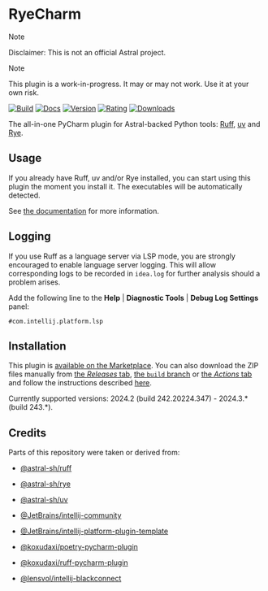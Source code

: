 # RyeCharm

> [!NOTE]
> Disclaimer: This is not an official Astral project.

> [!NOTE]
> This plugin is a work-in-progress.
> It may or may not work.
> Use it at your own risk.

[![Build](https://github.com/InSyncWithFoo/ryecharm/actions/workflows/build.yaml/badge.svg)][5]
[![Docs](https://github.com/InSyncWithFoo/ryecharm/actions/workflows/docs.yaml/badge.svg)][6]
[![Version](https://img.shields.io/jetbrains/plugin/v/25230)][7]
[![Rating](https://img.shields.io/jetbrains/plugin/r/rating/25230)][8]
[![Downloads](https://img.shields.io/jetbrains/plugin/d/25230)][9]

<!-- Plugin description -->
The all-in-one PyCharm plugin for Astral-backed Python tools:
[Ruff][1], [uv][2] and [Rye][3].


## Usage

If you already have Ruff, uv and/or Rye installed,
you can start using this plugin the moment you install it.
The executables will be automatically detected.

See [the documentation][4] for more information.


## Logging

If you use Ruff as a language server via LSP mode,
you are strongly encouraged to enable language server logging.
This will allow corresponding logs to be recorded in `idea.log`
for further analysis should a problem arises.

Add the following line to the <b>Help</b> |
<b>Diagnostic Tools</b> | <b>Debug Log Settings</b> panel:

```text
#com.intellij.platform.lsp
```


  [1]: https://github.com/astral-sh/ruff
  [2]: https://github.com/astral-sh/uv
  [3]: https://github.com/astral-sh/rye
  [4]: https://insyncwithfoo.github.io/ryecharm
<!-- Plugin description end -->


## Installation

This plugin is [available on the Marketplace][7].
You can also download the ZIP files manually from [the <i>Releases</i> tab][10],
[the `build` branch][11] or [the <i>Actions</i> tab][12]
and follow the instructions described [here][13].

Currently supported versions:
2024.2 (build 242.20224.347) - 2024.3.* (build 243.*).


## Credits

Parts of this repository were taken or derived from:

* [@astral-sh/ruff][1]
* [@astral-sh/rye][3]
* [@astral-sh/uv][2]
* [@JetBrains/intellij-community][14]
* [@JetBrains/intellij-platform-plugin-template][15]
* [@koxudaxi/poetry-pycharm-plugin][16]
* [@koxudaxi/ruff-pycharm-plugin][17]
* [@lensvol/intellij-blackconnect][18]


  [5]: https://github.com/InSyncWithFoo/ryecharm/actions/workflows/build.yaml
  [6]: https://github.com/InSyncWithFoo/ryecharm/actions/workflows/docs.yaml
  [7]: https://plugins.jetbrains.com/plugin/25230/versions
  [8]: https://plugins.jetbrains.com/plugin/25230/reviews
  [9]: https://plugins.jetbrains.com/plugin/25230
  [10]: https://github.com/InSyncWithFoo/ryecharm/releases
  [11]: https://github.com/InSyncWithFoo/ryecharm/tree/build
  [12]: https://github.com/InSyncWithFoo/ryecharm/actions/workflows/build.yaml
  [13]: https://www.jetbrains.com/help/pycharm/managing-plugins.html#install_plugin_from_disk
  [14]: https://github.com/JetBrains/intellij-community
  [15]: https://github.com/JetBrains/intellij-platform-plugin-template
  [16]: https://github.com/koxudaxi/poetry-pycharm-plugin
  [17]: https://github.com/koxudaxi/ruff-pycharm-plugin
  [18]: https://github.com/lensvol/intellij-blackconnect
